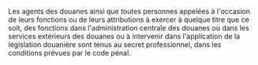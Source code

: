 Les agents des douanes ainsi que toutes personnes
appelées à l'occasion de leurs fonctions ou de leurs attributions à
exercer à quelque titre que ce soit, des fonctions dans l'administration
centrale des douanes ou dans les services extérieurs des douanes ou à
intervenir dans l'application de la législation douanière sont tenus au
secret professionnel, dans les conditions prévues par le code pénal.